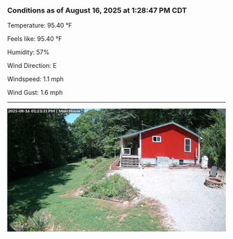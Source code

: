 ### Conditions as of August 16, 2025 at 1:28:47 PM CDT 

Temperature: 95.40 &deg;F

Feels like: 95.40 &deg;F

Humidity: 57%

Wind Direction: E

Windspeed: 1.1 mph

Wind Gust: 1.6 mph

---

<img src="./images/latest.jpeg"/>

